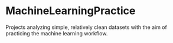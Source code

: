 # MachineLearningPractice
Projects analyzing simple, relatively clean datasets with the aim of practicing the machine learning workflow.
